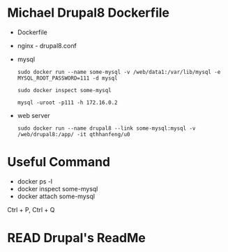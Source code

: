 # Michael Drupal8 Dockerfile


- Dockerfile
- nginx - drupal8.conf

- mysql

	`sudo docker run --name some-mysql -v /web/data1:/var/lib/mysql -e MYSQL_ROOT_PASSWORD=111 -d mysql`
	
	`sudo docker inspect some-mysql`
	
	`mysql -uroot -p111 -h 172.16.0.2`
- web server

	`sudo docker run --name drupal8 --link some-mysql:mysql -v /web/drupal8:/app/ -it qthhanfeng/u0`

# Useful Command

- docker ps -l
- docker inspect some-mysql
- docker attach some-mysql

Ctrl + P, Ctrl + Q

# READ  Drupal's ReadMe

